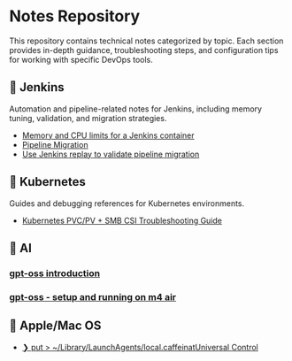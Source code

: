 # Notes Repository

This repository contains technical notes categorized by topic. Each section provides in-depth guidance, troubleshooting steps, and configuration tips for working with specific DevOps tools.

## 📁 Jenkins

Automation and pipeline-related notes for Jenkins, including memory tuning, validation, and migration strategies.

- [Memory and CPU limits for a Jenkins container](jenkins/jenkins-memory.md)
- [Pipeline Migration](jenkins/pipeline-migration.md)
- [Use Jenkins replay to validate pipeline migration](jenkins/pipeline-replay.md)

## 📁 Kubernetes

Guides and debugging references for Kubernetes environments.

- [Kubernetes PVC/PV + SMB CSI Troubleshooting Guide](kubernetes/pvc-pv-smb-troubleshooting-guide.md)

## 📁 AI
### [gpt-oss introduction](ai/gpt-oss/gpt-oss.md)
### [gpt-oss - setup and running on m4 air](ai/gpt-oss/m4-setup.md)

## 📁 Apple/Mac OS
- [
❯ put > ~/Library/LaunchAgents/local.caffeinatUniversal Control](apple/universal-control.md)
